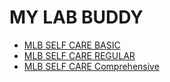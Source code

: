 # MY LAB BUDDY

- [MLB SELF CARE BASIC](https://wa.me/918448879897?text=I%20want%20to%20book%20MLB%20SELF%20CARE%20BASIC)
- [MLB SELF CARE REGULAR](https://wa.me/918448879897?text=I%20want%20to%20book%20MLB%20SELF%20CARE%20Regular)
- [MLB SELF CARE Comprehensive](https://wa.me/918448879897?text=I%20want%20to%20book%20MLB%20SELF%20CARE%20Comprehensive)
